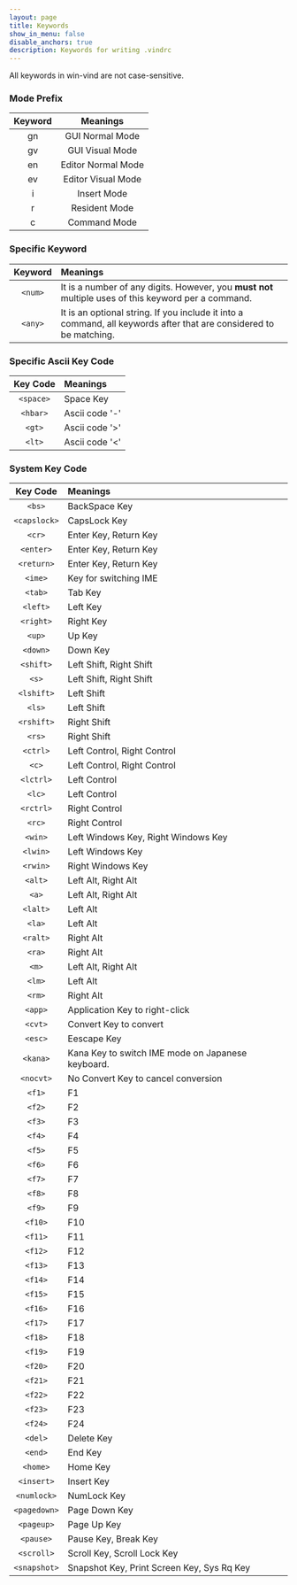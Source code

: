 ```yaml
---
layout: page
title: Keywords
show_in_menu: false
disable_anchors: true
description: Keywords for writing .vindrc
---
```

All keywords in win-vind are not case-sensitive.  

### Mode Prefix

|Keyword|Meanings|
|:---:|:---:|
|gn|GUI Normal Mode|
|gv|GUI Visual Mode|
|en|Editor Normal Mode|
|ev|Editor Visual Mode|
|i|Insert Mode|
|r|Resident Mode|
|c|Command Mode|

### Specific Keyword  

|Keyword|Meanings|
|:---:|:---|
|`<num>`|It is a number of any digits. However, you **must not** multiple uses of this keyword per a command.|
|`<any>`|It is an optional string. If you include it into a command, all keywords after that are considered to be matching.|


### Specific Ascii Key Code  

|Key Code|Meanings|
|:---:|:---|
|`<space>`|Space Key|
|`<hbar>`|Ascii code '-'|
|`<gt>`|Ascii code '&gt;'|
|`<lt>`|Ascii code '&lt;'|

 
### System Key Code  

|Key Code|Meanings|
|:---:|:---|
|`<bs>`|BackSpace Key|
|`<capslock>`|CapsLock Key|
|`<cr>`|Enter Key, Return Key|
|`<enter>`|Enter Key, Return Key|
|`<return>`|Enter Key, Return Key|
|`<ime>`|Key for switching IME|
|`<tab>`|Tab Key|
|`<left>`|Left Key|
|`<right>`|Right Key|
|`<up>`|Up Key|
|`<down>`|Down Key|
|`<shift>`|Left Shift, Right Shift|
|`<s>`|Left Shift, Right Shift|
|`<lshift>`|Left Shift|
|`<ls>`|Left Shift|
|`<rshift>`|Right Shift|
|`<rs>`|Right Shift|
|`<ctrl>`|Left Control, Right Control|
|`<c>`|Left Control, Right Control|
|`<lctrl>`|Left Control|
|`<lc>`|Left Control|
|`<rctrl>`|Right Control|
|`<rc>`|Right Control|
|`<win>`|Left Windows Key, Right Windows Key|
|`<lwin>`|Left Windows Key|
|`<rwin>`|Right Windows Key|
|`<alt>`|Left Alt, Right Alt|
|`<a>`|Left Alt, Right Alt|
|`<lalt>`|Left Alt|
|`<la>`|Left Alt|
|`<ralt>`|Right Alt|
|`<ra>`|Right Alt|
|`<m>`|Left Alt, Right Alt|
|`<lm>`|Left Alt|
|`<rm>`|Right Alt|
|`<app>`|Application Key to right-click|
|`<cvt>`|Convert Key to convert|
|`<esc>`|Eescape Key|
|`<kana>`|Kana Key to switch IME mode on Japanese keyboard.|
|`<nocvt>`|No Convert Key to cancel conversion|
|`<f1>`|F1|
|`<f2>`|F2|
|`<f3>`|F3|
|`<f4>`|F4|
|`<f5>`|F5|
|`<f6>`|F6|
|`<f7>`|F7|
|`<f8>`|F8|
|`<f9>`|F9|
|`<f10>`|F10|
|`<f11>`|F11|
|`<f12>`|F12|
|`<f13>`|F13|
|`<f14>`|F14|
|`<f15>`|F15|
|`<f16>`|F16|
|`<f17>`|F17|
|`<f18>`|F18|
|`<f19>`|F19|
|`<f20>`|F20|
|`<f21>`|F21|
|`<f22>`|F22|
|`<f23>`|F23|
|`<f24>`|F24|
|`<del>`|Delete Key|
|`<end>`|End Key|
|`<home>`|Home Key|
|`<insert>`|Insert Key|
|`<numlock>`|NumLock Key|
|`<pagedown>`|Page Down Key|
|`<pageup>`|Page Up Key|
|`<pause>`|Pause Key, Break Key|
|`<scroll>`|Scroll Key, Scroll Lock Key|
|`<snapshot>`|Snapshot Key, Print Screen Key, Sys Rq Key|

<br>
<br>
<br>
<br>
